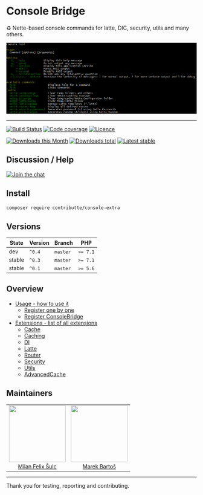 # Console Bridge

:recycle: Nette-based console commands for latte, DIC, security, utils and many others.

![Console screenshot](/.docs/assets/console-screenshot.png?raw=true)

-----

[![Build Status](https://img.shields.io/travis/contributte/console-extra.svg?style=flat-square)](https://travis-ci.org/contributte/console-extra)
[![Code coverage](https://img.shields.io/coveralls/contributte/console-extra.svg?style=flat-square)](https://coveralls.io/r/contributte/console-extra)
[![Licence](https://img.shields.io/packagist/l/contributte/console-extra.svg?style=flat-square)](https://packagist.org/packages/contributte/console-extra)

[![Downloads this Month](https://img.shields.io/packagist/dm/contributte/console-extra.svg?style=flat-square)](https://packagist.org/packages/contributte/console-extra)
[![Downloads total](https://img.shields.io/packagist/dt/contributte/console-extra.svg?style=flat-square)](https://packagist.org/packages/contributte/console-extra)
[![Latest stable](https://img.shields.io/packagist/v/contributte/console-extra.svg?style=flat-square)](https://packagist.org/packages/contributte/console-extra)

## Discussion / Help

[![Join the chat](https://img.shields.io/gitter/room/contributte/contributte.svg?style=flat-square)](http://bit.ly/ctteg)

## Install

```
composer require contributte/console-extra
```

## Versions

| State       | Version  | Branch   | PHP      |
|-------------|----------|----------|----------|
| dev         | `^0.4`   | `master` | `>= 7.1` |
| stable      | `^0.3`   | `master` | `>= 7.1` |
| stable      | `^0.1`   | `master` | `>= 5.6` |

## Overview

- [Usage - how to use it](https://github.com/contributte/console-extra/blob/master/.docs/README.md#usage)
    - [Register one by one](https://github.com/contributte/console-extra/blob/master/.docs/README.md#usage)
    - [Register ConsoleBridge](https://github.com/contributte/console-extra/blob/master/.docs/README.md#usage)
- [Extensions - list of all extensions](https://github.com/contributte/console-extra/blob/master/.docs/README.md#extension)
    - [Cache](https://github.com/contributte/console-extra/blob/master/.docs/README.md#cacheconsole)
    - [Caching](https://github.com/contributte/console-extra/blob/master/.docs/README.md#cachingconsole)
    - [DI](https://github.com/contributte/console-extra/blob/master/.docs/README.md#diconsole)
    - [Latte](https://github.com/contributte/console-extra/blob/master/.docs/README.md#latteconsole)
    - [Router](https://github.com/contributte/console-extra/blob/master/.docs/README.md#routerconsole)
    - [Security](https://github.com/contributte/console-extra/blob/master/.docs/README.md#securityconsole)
    - [Utils](https://github.com/contributte/console-extra/blob/master/.docs/README.md#utilsconsole)
    - [AdvancedCache](https://github.com/contributte/console-extra/blob/master/.docs/README.md#advancedcacheconsole)

## Maintainers

<table>
  <tbody>
    <tr>
      <td align="center">
        <a href="https://github.com/f3l1x">
            <img width="150" height="150" src="https://avatars2.githubusercontent.com/u/538058?v=3&s=150">
        </a>
        </br>
        <a href="https://github.com/f3l1x">Milan Felix Šulc</a>
      </td>
      <td align="center">
        <a href="https://github.com/mabar">
            <img width="150" height="150" src="https://avatars0.githubusercontent.com/u/20974277?s=400&v=4">
        </a>
        </br>
        <a href="https://github.com/mabar">Marek Bartoš</a>
      </td>
    </tr>
  <tbody>
</table>

-----

Thank you for testing, reporting and contributing.
